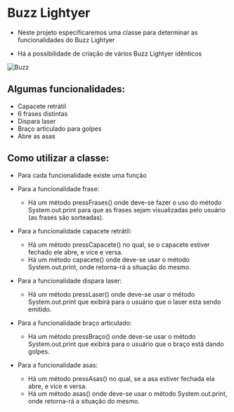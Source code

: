 # Buzz Lightyer

- Neste projeto especificaremos uma classe para determinar as funcionalidades 
do Buzz Lightyer

- Há a possibilidade de criação de vários Buzz Lightyer idênticos

![Buzz](https://encrypted-tbn0.gstatic.com/images?q=tbn:ANd9GcSDOzQuyMz081klj0Coxs_M4ru7ajxHieJ0-wE8KupvgCA09MuX8A.png)

## Algumas funcionalidades:

- Capacete retrátil
- 6 frases distintas
- Dispara laser
- Braço articulado para golpes
- Abre as asas

## Como utilizar a classe:

- Para cada funcionalidade existe uma função

- Para a funcionalidade frase:
    - Há um método pressFrases() onde deve-se fazer o uso do método System.out.print para que as frases sejam 
    visualizadas pelo usuário (as frases são sorteadas).
    
- Para a funcionalidade capacete retrátil:
    - Há um método pressCapacete() no qual, se o capacete estiver fechado 
    ele abre, e vice e versa.
    - Há um método capacete() onde deve-se usar o método System.out.print, onde 
    retorna-rá a situação do mesmo.
    
- Para a funcionalidade dispara laser:
    - Há um método pressLaser() onde deve-se usar o método System.out.print 
    que exibirá para o usuário que o laser esta sendo emitido.
    
- Para a funcionalidade braço articulado:
    - Há um método pressBraço() onde deve-se usar o método System.out.print 
    que exibirá para o usuário que o braço está dando golpes.
    
- Para a funcionalidade asas:
    - Há um método pressAsas() no qual, se a asa estiver fechada
    ela abre, e vice e versa.
    - Há um método asas() onde deve-se usar o método System.out.print, onde 
    retorna-rá a situação do mesmo.
